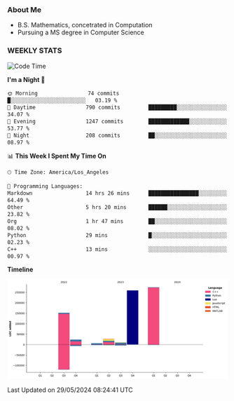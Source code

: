 ### About Me

- B.S. Mathematics, concetrated in Computation
- Pursuing a MS degree in Computer Science


### WEEKLY STATS
<!--START_SECTION:waka-->
![Code Time](http://img.shields.io/badge/Code%20Time-106%20hrs%2014%20mins-blue)

**I'm a Night 🦉** 

```text
🌞 Morning                74 commits          █░░░░░░░░░░░░░░░░░░░░░░░░   03.19 % 
🌆 Daytime                790 commits         █████████░░░░░░░░░░░░░░░░   34.07 % 
🌃 Evening                1247 commits        █████████████░░░░░░░░░░░░   53.77 % 
🌙 Night                  208 commits         ██░░░░░░░░░░░░░░░░░░░░░░░   08.97 % 
```


📊 **This Week I Spent My Time On** 

```text
🕑︎ Time Zone: America/Los_Angeles

💬 Programming Languages: 
Markdown                 14 hrs 26 mins      ████████████████░░░░░░░░░   64.49 % 
Other                    5 hrs 20 mins       ██████░░░░░░░░░░░░░░░░░░░   23.82 % 
Org                      1 hr 47 mins        ██░░░░░░░░░░░░░░░░░░░░░░░   08.02 % 
Python                   29 mins             █░░░░░░░░░░░░░░░░░░░░░░░░   02.23 % 
C++                      13 mins             ░░░░░░░░░░░░░░░░░░░░░░░░░   00.97 % 
```

**Timeline**

![Lines of Code chart](https://raw.githubusercontent.com/nickocruzm/nickocruzm/main/assets/bar_graph.png)


 Last Updated on 29/05/2024 08:24:41 UTC
<!--END_SECTION:waka-->
